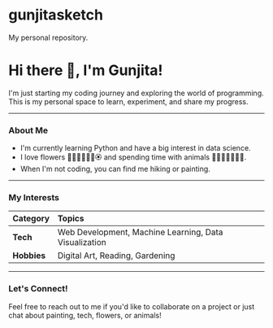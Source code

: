 # gunjitasketch
My personal repository.
# Hi there 👋, I'm Gunjita!

I'm just starting my coding journey and exploring the world of programming. This is my personal space to learn, experiment, and share my progress.

---

### About Me

-   I'm currently learning Python and have a big interest in data science.
-   I love flowers 🌹🪷🌻🌷🌼💮🏵️ and spending time with animals 🐘🦒🐶🐱🦁🐻🐸.
-   When I'm not coding, you can find me hiking or painting.

---

### My Interests

| Category | Topics |
| :--- | :--- |
| **Tech** | Web Development, Machine Learning, Data Visualization |
| **Hobbies** | Digital Art, Reading, Gardening |

---

### Let's Connect!

Feel free to reach out to me if you'd like to collaborate on a project or just chat about painting, tech, flowers, or animals!
